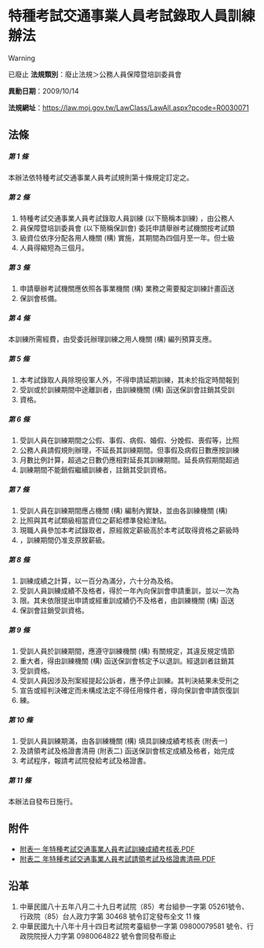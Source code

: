 # 特種考試交通事業人員考試錄取人員訓練辦法


> [!WARNING]
> 已廢止
**法規類別**：廢止法規＞公務人員保障暨培訓委員會

**異動日期**：2009/10/14  

**法規網址**：https://law.moj.gov.tw/LawClass/LawAll.aspx?pcode=R0030071



## 法條
##### 第 1 條
本辦法依特種考試交通事業人員考試規則第十條規定訂定之。

##### 第 2 條
1. 特種考試交通事業人員考試錄取人員訓練 (以下簡稱本訓練) ，由公務人
1. 員保障暨培訓委員會 (以下簡稱保訓會) 委託申請舉辦考試機關按考試類
1. 級資位依序分配各用人機關 (構) 實施，其期間為四個月至一年。但士級
1. 人員得縮短為三個月。

##### 第 3 條
1. 申請舉辦考試機關應依照各事業機關 (構) 業務之需要擬定訓練計畫函送
1. 保訓會核備。

##### 第 4 條
本訓練所需經費，由受委託辦理訓練之用人機關 (構) 編列預算支應。

##### 第 5 條
1. 本考試錄取人員除現役軍人外，不得申請延期訓練，其未於指定時間報到
1. 受訓或於訓練期間中途離訓者，由訓練機關 (構) 函送保訓會註銷其受訓
1. 資格。

##### 第 6 條
1. 受訓人員在訓練期間之公假、事假、病假、婚假、分娩假、喪假等，比照
1. 公務人員請假規則辦理，不延長其訓練期間。但事假及病假日數應按訓練
1. 月數比例計算，超過之日數仍應相對延長其訓練期間。延長病假期間超過
1. 訓練期間不能銷假繼續訓練者，註銷其受訓資格。

##### 第 7 條
1. 受訓人員在訓練期間應占機關 (構) 編制內實缺，並由各訓練機關 (構)
1. 比照與其考試類級相當資位之薪給標準發給津貼。
1. 現職人員參加本考試錄取者，原經敘定薪級高於本考試取得資格之薪級時
1. ，訓練期間仍准支原敘薪級。

##### 第 8 條
1. 訓練成績之計算，以一百分為滿分，六十分為及格。
1. 受訓人員訓練成績不及格者，得於一年內向保訓會申請重訓，並以一次為
1. 限。其未依限提出申請或經重訓成績仍不及格者，由訓練機關 (構) 函送
1. 保訓會註銷受訓資格。

##### 第 9 條
1. 受訓人員於訓練期間，應遵守訓練機關 (構) 有關規定，其違反規定情節
1. 重大者，得由訓練機關 (構) 函送保訓會核定予以退訓。經退訓者註銷其
1. 受訓資格。
1. 受訓人員因涉及刑案經提起公訴者，應予停止訓練。其判決結果未受刑之
1. 宣告或經判決確定而未構成法定不得任用條件者，得向保訓會申請恢復訓
1. 練。

##### 第 10 條
1. 受訓人員訓練期滿，由各訓練機關 (構) 填具訓練成績考核表 (附表一)
1. 及請領考試及格證書清冊 (附表二) 函送保訓會核定成績及格者，始完成
1. 考試程序，報請考試院發給考試及格證書。

##### 第 11 條
本辦法自發布日施行。
## 附件
* [附表一  年特種考試交通事業人員考試訓練成績考核表.PDF](https://law.moj.gov.tw/LawClass/LawGetFile.ashx?FileId=0000131324)
* [附表二  年特種考試交通事業人員考試請領考試及格證書清冊.PDF](https://law.moj.gov.tw/LawClass/LawGetFile.ashx?FileId=0000131325)
## 沿革
1. 中華民國八十五年八月二十九日考試院（85）考台組參一字第 05261號令、行政院（85）台人政力字第 30468  號令訂定發布全文 11 條
1. 中華民國九十八年十月十四日考試院考臺組參一字第 09800079581  號令、行政院院授人力字第 0980064822 號令會同發布廢止
